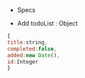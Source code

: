 * Specs
- Add todoList : Object
```js
{
title:string,
completed:false,
added:new Date(),
id:Integer
}
```